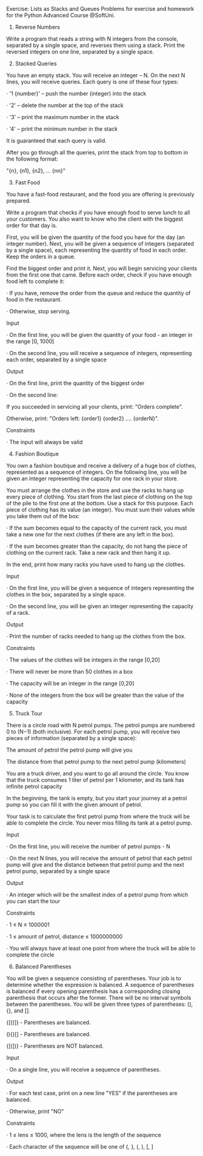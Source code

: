 Exercise: Lists as Stacks and Queues Problems for exercise and homework for the Python Advanced Course @SoftUni.

1. Reverse Numbers

Write a program that reads a string with N integers from the console, separated by a single space, and reverses them using a stack. Print the reversed integers on one line, separated by a single space.

2. Stacked Queries

You have an empty stack. You will receive an integer – N. On the next N lines, you will receive queries. Each query is one of these four types:

· '1 {number}' – push the number (integer) into the stack

· '2' – delete the number at the top of the stack

· '3' – print the maximum number in the stack

· '4' – print the minimum number in the stack

It is guaranteed that each query is valid.

After you go through all the queries, print the stack from top to bottom in the following format:

"{n}, {n1}, {n2}, ... {nn}"

3. Fast Food

You have a fast-food restaurant, and the food you are offering is previously prepared.

Write a program that checks if you have enough food to serve lunch to all your customers. You also want to know who the client with the biggest order for that day is.

First, you will be given the quantity of the food you have for the day (an integer number). Next, you will be given a sequence of integers (separated by a single space), each representing the quantity of food in each order. Keep the orders in a queue.

Find the biggest order and print it. Next, you will begin servicing your clients from the first one that came. Before each order, check if you have enough food left to complete it:

· If you have, remove the order from the queue and reduce the quantity of food in the restaurant.

· Otherwise, stop serving.

Input

· On the first line, you will be given the quantity of your food - an integer in the range [0, 1000]

· On the second line, you will receive a sequence of integers, representing each order, separated by a single space

Output

· On the first line, print the quantity of the biggest order

· On the second line:

If you succeeded in servicing all your clients, print: "Orders complete".

Otherwise, print: "Orders left: {order1} {order2} .... {orderN}".

Constraints

· The input will always be valid

4. Fashion Boutique

You own a fashion boutique and receive a delivery of a huge box of clothes, represented as a sequence of integers. On the following line, you will be given an integer representing the capacity for one rack in your store.

You must arrange the clothes in the store and use the racks to hang up every piece of clothing. You start from the last piece of clothing on the top of the pile to the first one at the bottom. Use a stack for this purpose. Each piece of clothing has its value (an integer). You must sum their values while you take them out of the box:

· If the sum becomes equal to the capacity of the current rack, you must take a new one for the next clothes (if there are any left in the box).

· If the sum becomes greater than the capacity, do not hang the piece of clothing on the current rack. Take a new rack and then hang it up.

In the end, print how many racks you have used to hang up the clothes.

Input

· On the first line, you will be given a sequence of integers representing the clothes in the box, separated by a single space.

· On the second line, you will be given an integer representing the capacity of a rack.

Output

· Print the number of racks needed to hang up the clothes from the box.

Constraints

· The values of the clothes will be integers in the range [0,20]

· There will never be more than 50 clothes in a box

· The capacity will be an integer in the range [0,20]

· None of the integers from the box will be greater than the value of the capacity

5. Truck Tour

There is a circle road with N petrol pumps. The petrol pumps are numbered 0 to (N−1) (both inclusive). For each petrol pump, you will receive two pieces of information (separated by a single space):

The amount of petrol the petrol pump will give you

The distance from that petrol pump to the next petrol pump (kilometers)

You are a truck driver, and you want to go all around the circle. You know that the truck consumes 1 liter of petrol per 1 kilometer, and its tank has infinite petrol capacity

In the beginning, the tank is empty, but you start your journey at a petrol pump so you can fill it with the given amount of petrol.

Your task is to calculate the first petrol pump from where the truck will be able to complete the circle. You never miss filling its tank at a petrol pump.

Input

· On the first line, you will receive the number of petrol pumps - N

· On the next N lines, you will receive the amount of petrol that each petrol pump will give and the distance between that petrol pump and the next petrol pump, separated by a single space

Output

· An integer which will be the smallest index of a petrol pump from which you can start the tour

Constraints

· 1 ≤ N ≤ 1000001

· 1 ≤ amount of petrol, distance ≤ 1000000000

· You will always have at least one point from where the truck will be able to complete the circle

6. Balanced Parentheses

You will be given a sequence consisting of parentheses. Your job is to determine whether the expression is balanced. A sequence of parentheses is balanced if every opening parenthesis has a corresponding closing parenthesis that occurs after the former. There will be no interval symbols between the parentheses. You will be given three types of parentheses: (), {}, and [].

{[()]} - Parentheses are balanced.

(){}[] - Parentheses are balanced.

{[(])} - Parentheses are NOT balanced.

Input

· On a single line, you will receive a sequence of parentheses.

Output

· For each test case, print on a new line "YES" if the parentheses are balanced.

· Otherwise, print "NO"

Constraints

· 1 ≤ lens ≤ 1000, where the lens is the length of the sequence

· Each character of the sequence will be one of {, }, (, ), [, ]

